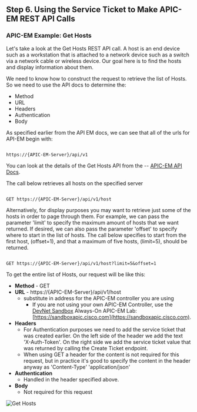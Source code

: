 ## Step 6. Using the Service Ticket to Make APIC-EM REST API Calls

### APIC-EM Example: Get Hosts

Let's take a look at the Get Hosts REST API call.  A host is an end device such as a workstation that is attached to a network device such as a switch via a network cable or wireless device.  Our goal here is to find the hosts and display information about them.

We need to know how to construct the request to retrieve the list of Hosts.  So we need to use the API docs to determine the:

* Method
* URL
* Headers
* Authentication
* Body

As specified earlier from the API EM docs, we can see that all of the urls for API-EM begin with:

```http

https://{APIC-EM-Server}/api/v1

```

You can look at the details of the Get Hosts API from the -- <a href="http://devnetapic.cisco.com/" target="_blank">APIC-EM API Docs</a>.

The call below retrieves all hosts on the specified server
```http

GET https://{APIC-EM-Server}/api/v1/host

```

Alternatively, for display purposes you may want to retrieve just some of the hosts in order to page through them.  For example, we can pass the parameter 'limit' to specify the maximum amount of hosts that we want returned. If desired, we can also pass the parameter 'offset' to specify where to start in the list of hosts. The call below specifies to start from the first host, (offset=1), and that a maximum of five hosts, (limit=5), should be returned.
```http

GET https://{APIC-EM-Server}/api/v1/host?limit=5&offset=1

```

To get the entire list of Hosts, our request will be like this:

* **Method** - GET
* **URL** - https://{APIC-EM-Server}/api/v1/host
	* substitute in address for the APIC-EM controller you are using
        * If you are not using your own APIC-EM Controller, use the [DevNet Sandbox](https://developer.cisco.com/site/devnet/sandbox/) Always-On APIC-EM Lab: [https://sandboxapic.cisco.com](https://sandboxapic.cisco.com).
* **Headers**
	* For Authentication purposes we need to add the service ticket that was created earlier.  On the left side of the header we add the text 'X-Auth-Token'.  On the right side we add the service ticket value that was returned by calling the Create Ticket endpoint.
	* When using GET a header for the content is not required for this request, but in practice it's good to specify the content in the header anyway as 'Content-Type' 'application/json'
* **Authentication**
	* Handled in the header specified above.
* **Body**
	 * Not required for this request

![](/posts/files/coding-101-rest-basics-ga/assets/images/apic-emHostRequest.png "Get Hosts")
